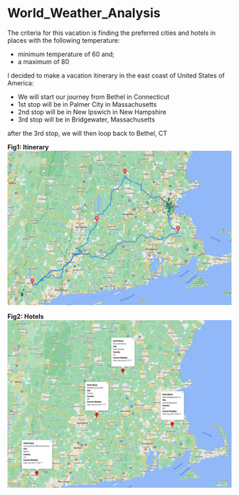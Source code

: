 # World_Weather_Analysis
 
The criteria for this vacation is finding the preferred cities and hotels in places with the following temperature:
 - minimum temperature of 60 and;
 - a maximum of 80


I decided to make a vacation itinerary in the east coast of United States of America:

- We will start our journey from Bethel in Connecticut
- 1st stop will be in Palmer City in Massachusetts
- 2nd stop will be in New Ipswich in New Hampshire
- 3rd stop will be in Bridgewater, Massachusetts

after the 3rd stop, we will then loop back to Bethel, CT

**Fig1: Itinerary**
![Vacation_Itinerary](https://raw.githubusercontent.com/Mishabatoon/World_Weather_Analysis/main/Vacation_Itinerary/WeatherPy_travel_map.png)

**Fig2: Hotels**
![Hotels](https://github.com/Mishabatoon/World_Weather_Analysis/blob/main/Vacation_Itinerary/WeatherPy_travel_map_markers.png)
